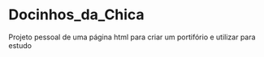 # Docinhos_da_Chica
Projeto pessoal de uma página html para criar um portifório e utilizar para estudo
